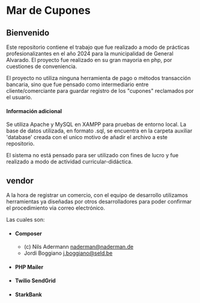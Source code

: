 # Mar de Cupones
## Bienvenido
Este repositorio contiene el trabajo que fue realizado a modo de prácticas profesionalizantes en el año 2024 para la municipalidad de General Alvarado.
El proyecto fue realizado en su gran mayoria en php, por cuestiones de conveniencia.

El proyecto no utiliza ninguna herramienta de pago o métodos transacción bancaria, sino que fue pensado como intermediario entre cliente/comerciante para guardar registro de los "cupones" reclamados por el usuario.

#### Información adicional
Se utiliza Apache y MySQL en XAMPP para pruebas de entorno local.
La base de datos utilizada, en formato .sql, se encuentra en la carpeta auxiliar 'database' creada con el unico motivo de añadir el archivo a este repositorio.

El sistema no está pensado para ser utilizado con fines de lucro y fue realizado a modo de actividad curricular-didáctica.

## vendor
A la hora de registrar un comercio, con el equipo de desarrollo utilizamos herramientas ya diseñadas por otros desarrolladores para poder confirmar el procedimiento via correo electrónico.

Las cuales son:

- #### Composer
   - (c) Nils Adermann <naderman@naderman.de>
   -  Jordi Boggiano <j.boggiano@seld.be>

- #### PHP Mailer
- #### Twilio SendGrid
- #### StarkBank
